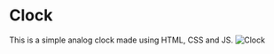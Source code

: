 # Clock
This is a simple analog clock made using HTML, CSS and JS.
![Clock](https://user-images.githubusercontent.com/101514123/159168074-85fb8667-4e6a-4db2-a3aa-9e434ddafee9.png)
